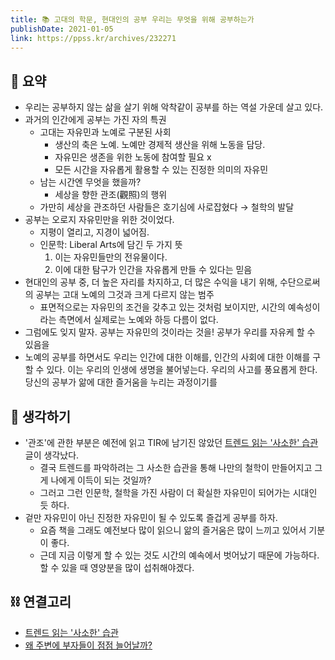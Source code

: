 ```yaml
---
title: 📚 고대의 학문, 현대인의 공부 우리는 무엇을 위해 공부하는가
publishDate: 2021-01-05
link: https://ppss.kr/archives/232271
---
```

## 📝 요약 
- 우리는 공부하지 않는 삶을 살기 위해 악착같이 공부를 하는 역설 가운데 살고 있다.  
- 과거의 인간에게 공부는 가진 자의 특권  
  - 고대는 자유민과 노예로 구분된 사회  
    - 생산의 축은 노예. 노예만 경제적 생산을 위해 노동을 담당.  
    - 자유민은 생존을 위한 노동에 참여할 필요 x 
    - 모든 시간을 자유롭게 활용할 수 있는 진정한 의미의 자유민  
  - 남는 시간엔 무엇을 했을까?  
    - 세상을 향한 관조(觀照)의 행위  
  - 가만히 세상을 관조하던 사람들은 호기심에 사로잡혔다 → 철학의 발달  
- 공부는 오로지 자유민만을 위한 것이었다.  
  - 지평이 열리고, 지경이 넓어짐.  
  - 인문학: Liberal Arts에 담긴 두 가지 뜻
    1. 이는 자유민들만의 전유물이다.  
    2. 이에 대한 탐구가 인간을 자유롭게 만들 수 있다는 믿음  
- 현대인의 공부 중, 더 높은 자리를 차지하고, 더 많은 수익을 내기 위해, 수단으로써의 공부는 고대 노예의 그것과 크게 다르지 않는 범주  
  - 표면적으로는 자유민의 조건을 갖추고 있는 것처럼 보이지만, 시간의 예속성이라는 측면에서 실제로는 노예와 하등 다름이 없다. 
- 그럼에도 잊지 말자. 공부는 자유민의 것이라는 것을! 공부가 우리를 자유케 할 수 있음을  
- 노예의 공부를 하면서도 우리는 인간에 대한 이해를, 인간의 사회에 대한 이해를 구할 수 있다. 이는 우리의 인생에 생명을 불어넣는다. 우리의 사고를 풍요롭게 한다. 당신의 공부가 앎에 대한 즐거움을 누리는 과정이기를  


## 🤔 생각하기 
- '관조'에 관한 부분은 예전에 읽고 TIR에 남기진 않았던 [트렌드 읽는 '사소한' 습관](https://slownews.kr/77681?utm_source=feedburner&utm_medium=feed&utm_campaign=Feed%3A+slownews+%28%EC%8A%AC%EB%A1%9C%EC%9A%B0%EB%89%B4%EC%8A%A4%29) 글이 생각났다.  
  - 결국 트렌드를 파악하려는 그 사소한 습관을 통해 나만의 철학이 만들어지고 그게 나에게 이득이 되는 것일까?  
  - 그러고 그런 인문학, 철학을 가진 사람이 더 확실한 자유민이 되어가는 시대인 듯 하다.  
- 겉만 자유민이 아닌 진정한 자유민이 될 수 있도록 즐겁게 공부를 하자.  
  - 요즘 책을 그래도 예전보다 많이 읽으니 앎의 즐거움은 많이 느끼고 있어서 기분이 좋다.  
  - 근데 지금 이렇게 할 수 있는 것도 시간의 예속에서 벗어났기 때문에 가능하다. 할 수 있을 때 영양분을 많이 섭취해야겠다.  


## ⛓️ 연결고리
- [트렌드 읽는 '사소한' 습관](https://slownews.kr/77681?utm_source=feedburner&utm_medium=feed&utm_campaign=Feed%3A+slownews+%28%EC%8A%AC%EB%A1%9C%EC%9A%B0%EB%89%B4%EC%8A%A4%29)
- [왜 주변에 부자들이 점점 늘어날까?](../Life/why-are-there-more-and-more-rich-people-around?.md)